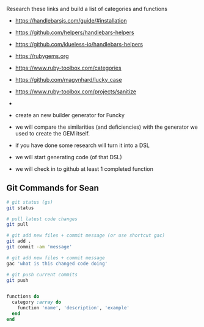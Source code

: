 Research these links and build a list of categories and functions

- https://handlebarsjs.com/guide/#installation
- https://github.com/helpers/handlebars-helpers
- https://github.com/klueless-io/handlebars-helpers
- https://rubygems.org
- https://www.ruby-toolbox.com/categories
- https://github.com/magynhard/lucky_case
- https://www.ruby-toolbox.com/projects/sanitize
-

- create an new builder generator for Funcky
- we will compare the similarities (and deficiencies) with the generator we used to create the GEM itself.
- if you have done some research will turn it into a DSL
- we will start generating code (of that DSL)
- we will check in to github at least 1 completed function



## Git Commands for Sean

```bash
# git status (gs)
git status

# pull latest code changes
git pull

# git add new files + commit message (or use shortcut gac)
git add .
git commit -am 'message'

# git add new files + commit message
gac 'what is this changed code doing'

# git push current commits
git push
```

```ruby

functions do
  category :array do
    function 'name', 'description', 'example'
  end
end

```